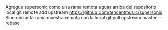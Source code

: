 Agregue supersonic como una rama remota aguas arriba del repositorio local
   git remote add upstream https://github.com/tencentmusic/supersonic
Sincronizar la rama maestra remota con la local
   git pull upstream master --rebase
